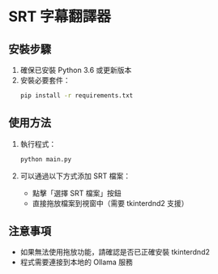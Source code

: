 # SRT 字幕翻譯器

## 安裝步驟

1. 確保已安裝 Python 3.6 或更新版本
2. 安裝必要套件：
   ```bash
   pip install -r requirements.txt
   ```

## 使用方法

1. 執行程式：
   ```bash
   python main.py
   ```

2. 可以通過以下方式添加 SRT 檔案：
   - 點擊「選擇 SRT 檔案」按鈕
   - 直接拖放檔案到視窗中（需要 tkinterdnd2 支援）

## 注意事項

- 如果無法使用拖放功能，請確認是否已正確安裝 tkinterdnd2
- 程式需要連接到本地的 Ollama 服務
